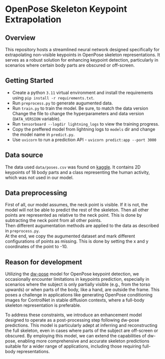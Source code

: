 # OpenPose Skeleton Keypoint Extrapolation

## Overview
This repository hosts a streamlined neural network designed specifically for extrapolating non-visible keypoints in OpenPose skeleton representations. It serves as a robust solution for enhancing keypoint detection, particularly in scenarios where certain body parts are obscured or off-screen.

## Getting Started
- Create a python `3.11` virtual environment and install the requirements using `pip install -r requirements.txt`.
- Run `preprocess.py` to generate augumented data.  
- Run `train.py` to train the model. Be sure, to match the data version Change the file to change the hyperparameters and data version (`DATA_VERSION` variable).
- Run `tensorboard --logdir lightning_logs` to view the training progress.  
- Copy the preffered model from lightning logs to `models` dir and change the model name in  `predict.py`.  
- Use `uvicorn` to run a prediction API - `uvicorn predict:app --port 3000`

## Data source
The data used `data/poses.csv` was found on [kaggle](https://www.kaggle.com/datasets/pashupatigupta/human-keypoints-tracking-dataset). It contains 2D keypoints of 18 body parts and a class representing the human activity, which was not used in our model.  

## Data preprocessing
First of all, our model assumes, the neck point is visible. If it is not, the model will not be able to predict the rest of the skeleton. Then all other points are represented as relative to the neck point. This is done by subtracting the neck point from all other points.  
Then different augumentation methods are applied to the data as described in `preprocess.py`.  
At the end, we copy the augumented dataset and mark different configurations of points as missing. This is done by setting the x and y coordinates of the point to -10.

## Reason for development
Utilizing the [dw-pose](https://github.com/IDEA-Research/DWPose) model for OpenPose keypoint detection, we occasionally encounter limitations in keypoints prediction, especially in scenarios where the subject is only partially visible (e.g., from the torso upwards) or when parts of the body, like a hand, are outside the frame. This poses a challenge in applications like generating OpenPose conditioning images for ControlNet in stable diffusion contexts, where a full-body skeleton representation is preferable.

To address these constraints, we introduce an enhancement model designed to operate as a post-processing step following dw-pose predictions. This model is particularly adept at inferring and reconstructing the full skeleton, even in cases where parts of the subject are off-screen or obscured. By employing this model, we can extend the capabilities of dw-pose, enabling more comprehensive and accurate skeleton predictions suitable for a wider range of applications, including those requiring full-body representations.


